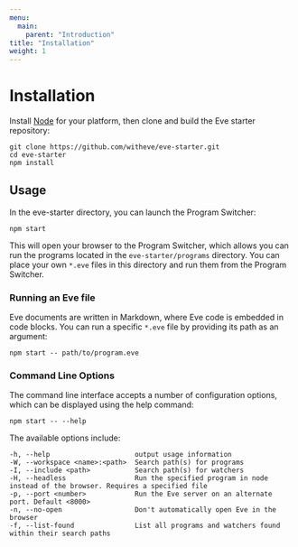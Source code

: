 ```yaml
---
menu:
  main:
    parent: "Introduction"
title: "Installation"
weight: 1
---
```


# Installation

Install [Node](https://nodejs.org/en/download/) for your platform, then clone and build the Eve starter repository:

```
git clone https://github.com/witheve/eve-starter.git
cd eve-starter
npm install
```

## Usage

In the eve-starter directory, you can launch the Program Switcher:

```
npm start
```

This will open your browser to the Program Switcher, which allows you can run the programs located in the `eve-starter/programs` directory. You can place your own `*.eve` files in this directory and run them from the Program Switcher.

### Running an Eve file

Eve documents are written in Markdown, where Eve code is embedded in code blocks. You can run a specific `*.eve` file by providing its path as an argument:

```
npm start -- path/to/program.eve
```

### Command Line Options

The command line interface accepts a number of configuration options, which can be displayed using the help command:

```
npm start -- --help
```

The available options include:

```
-h, --help                     output usage information
-W, --workspace <name>:<path>  Search path(s) for programs
-I, --include <path>           Search path(s) for watchers
-H, --headless                 Run the specified program in node instead of the browser. Requires a specified file
-p, --port <number>            Run the Eve server on an alternate port. Default <8000>
-n, --no-open                  Don't automatically open Eve in the browser
-f, --list-found               List all programs and watchers found within their search paths
```


